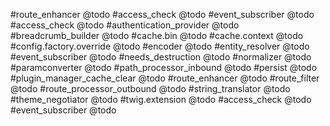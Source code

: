 ---
---

#route_enhancer
@todo
#access_check
@todo
#event_subscriber
@todo
#access_check
@todo
#authentication_provider
@todo
#breadcrumb_builder
@todo
#cache.bin
@todo
#cache.context
@todo
#config.factory.override
@todo
#encoder
@todo
#entity_resolver
@todo
#event_subscriber
@todo
#needs_destruction
@todo
#normalizer
@todo
#paramconverter
@todo
#path_processor_inbound
@todo
#persist
@todo
#plugin_manager_cache_clear
@todo
#route_enhancer
@todo
#route_filter
@todo
#route_processor_outbound
@todo
#string_translator
@todo
#theme_negotiator
@todo
#twig.extension
@todo
#access_check
@todo
#event_subscriber
@todo
